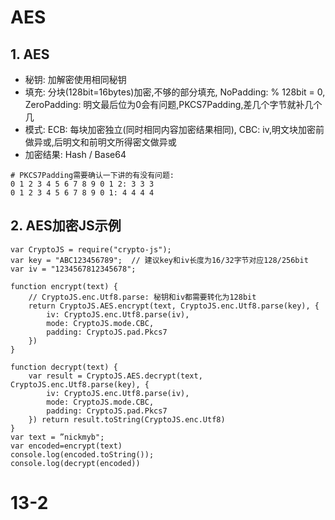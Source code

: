 AES
===

## 1. AES

- 秘钥: 加解密使用相同秘钥
- 填充: 分块(128bit=16bytes)加密,不够的部分填充, NoPadding: % 128bit = 0, ZeroPadding: 明文最后位为0会有问题,PKCS7Padding,差几个字节就补几个几
- 模式: ECB: 每块加密独立(同时相同内容加密结果相同), CBC: iv,明文块加密前做异或,后明文和前明文所得密文做异或
- 加密结果: Hash / Base64

```
# PKCS7Padding需要确认一下讲的有没有问题:
0 1 2 3 4 5 6 7 8 9 0 1 2: 3 3 3
0 1 2 3 4 5 6 7 8 9 0 1: 4 4 4 4
```

## 2. AES加密JS示例

```
var CryptoJS = require("crypto-js");
var key = "ABC123456789";  // 建议key和iv长度为16/32字节对应128/256bit
var iv = "1234567812345678";

function encrypt(text) {
    // CryptoJS.enc.Utf8.parse: 秘钥和iv都需要转化为128bit
    return CryptoJS.AES.encrypt(text, CryptoJS.enc.Utf8.parse(key), {
        iv: CryptoJS.enc.Utf8.parse(iv),
        mode: CryptoJS.mode.CBC,
        padding: CryptoJS.pad.Pkcs7
    })
}

function decrypt(text) {
    var result = CryptoJS.AES.decrypt(text, CryptoJS.enc.Utf8.parse(key), {
        iv: CryptoJS.enc.Utf8.parse(iv),
        mode: CryptoJS.mode.CBC,
        padding: CryptoJS.pad.Pkcs7
    }) return result.toString(CryptoJS.enc.Utf8)
}
var text = ”nickmyb";
var encoded=encrypt(text)
console.log(encoded.toString());
console.log(decrypt(encoded))
```

# 13-2